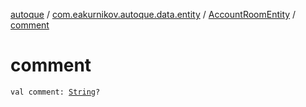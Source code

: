[autoque](../../index.md) / [com.eakurnikov.autoque.data.entity](../index.md) / [AccountRoomEntity](index.md) / [comment](./comment.md)

# comment

`val comment: `[`String`](https://kotlinlang.org/api/latest/jvm/stdlib/kotlin/-string/index.html)`?`